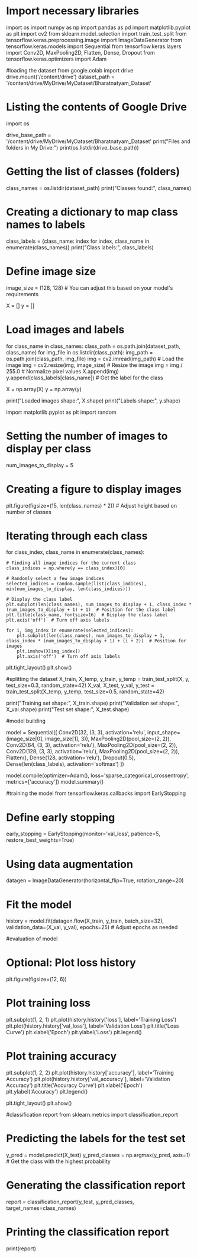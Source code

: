 # Import necessary libraries
import os
import numpy as np
import pandas as pd
import matplotlib.pyplot as plt
import cv2
from sklearn.model_selection import train_test_split
from tensorflow.keras.preprocessing.image import ImageDataGenerator
from tensorflow.keras.models import Sequential
from tensorflow.keras.layers import Conv2D, MaxPooling2D, Flatten, Dense, Dropout
from tensorflow.keras.optimizers import Adam


#loading the dataset
from google.colab import drive
drive.mount('/content/drive')
dataset_path = '/content/drive/MyDrive/MyDataset/Bharatnatyam_Dataset'


# Listing the contents of Google Drive
import os

drive_base_path = '/content/drive/MyDrive/MyDataset/Bharatnatyam_Dataset'
print("Files and folders in My Drive:")
print(os.listdir(drive_base_path))


# Getting the list of classes (folders)
class_names = os.listdir(dataset_path)
print("Classes found:", class_names)

# Creating a dictionary to map class names to labels
class_labels = {class_name: index for index, class_name in enumerate(class_names)}
print("Class labels:", class_labels)


# Define image size
image_size = (128, 128)  # You can adjust this based on your model's requirements

X = []
y = []

# Load images and labels
for class_name in class_names:
    class_path = os.path.join(dataset_path, class_name)
    for img_file in os.listdir(class_path):
        img_path = os.path.join(class_path, img_file)
        img = cv2.imread(img_path)  # Load the image
        img = cv2.resize(img, image_size)  # Resize the image
        img = img / 255.0  # Normalize pixel values
        X.append(img)
        y.append(class_labels[class_name])  # Get the label for the class

X = np.array(X)
y = np.array(y)

print("Loaded images shape:", X.shape)
print("Labels shape:", y.shape)


import matplotlib.pyplot as plt
import random

# Setting the number of images to display per class
num_images_to_display = 5

# Creating a figure to display images
plt.figure(figsize=(15, len(class_names) * 2))  # Adjust height based on number of classes

# Iterating through each class
for class_index, class_name in enumerate(class_names):

    # Finding all image indices for the current class
    class_indices = np.where(y == class_index)[0]

    # Randomly select a few image indices
    selected_indices = random.sample(list(class_indices), min(num_images_to_display, len(class_indices)))

    # Display the class label
    plt.subplot(len(class_names), num_images_to_display + 1, class_index * (num_images_to_display + 1) + 1)  # Position for the class label
    plt.title(class_name, fontsize=16)  # Display the class label
    plt.axis('off')  # Turn off axis labels

    for i, img_index in enumerate(selected_indices):
        plt.subplot(len(class_names), num_images_to_display + 1, class_index * (num_images_to_display + 1) + (i + 2))  # Position for images
        plt.imshow(X[img_index])
        plt.axis('off')  # Turn off axis labels

plt.tight_layout()
plt.show()

#splitting the dataset
X_train, X_temp, y_train, y_temp = train_test_split(X, y, test_size=0.3, random_state=42)
X_val, X_test, y_val, y_test = train_test_split(X_temp, y_temp, test_size=0.5, random_state=42)

print("Training set shape:", X_train.shape)
print("Validation set shape:", X_val.shape)
print("Test set shape:", X_test.shape)


#model building

model = Sequential([
    Conv2D(32, (3, 3), activation='relu', input_shape=(image_size[0], image_size[1], 3)),
    MaxPooling2D(pool_size=(2, 2)),
    Conv2D(64, (3, 3), activation='relu'),
    MaxPooling2D(pool_size=(2, 2)),
    Conv2D(128, (3, 3), activation='relu'),
    MaxPooling2D(pool_size=(2, 2)),
    Flatten(),
    Dense(128, activation='relu'),
    Dropout(0.5),
    Dense(len(class_labels), activation='softmax')
])

model.compile(optimizer=Adam(), loss='sparse_categorical_crossentropy', metrics=['accuracy'])
model.summary()


#training the model
from tensorflow.keras.callbacks import EarlyStopping

# Define early stopping
early_stopping = EarlyStopping(monitor='val_loss', patience=5, restore_best_weights=True)

# Using data augmentation
datagen = ImageDataGenerator(horizontal_flip=True, rotation_range=20)

# Fit the model
history = model.fit(datagen.flow(X_train, y_train, batch_size=32),
                    validation_data=(X_val, y_val),
                    epochs=25)  # Adjust epochs as needed

#evaluation of model
# Optional: Plot loss history
plt.figure(figsize=(12, 6))

# Plot training loss
plt.subplot(1, 2, 1)
plt.plot(history.history['loss'], label='Training Loss')
plt.plot(history.history['val_loss'], label='Validation Loss')
plt.title('Loss Curve')
plt.xlabel('Epoch')
plt.ylabel('Loss')
plt.legend()

# Plot training accuracy
plt.subplot(1, 2, 2)
plt.plot(history.history['accuracy'], label='Training Accuracy')
plt.plot(history.history['val_accuracy'], label='Validation Accuracy')
plt.title('Accuracy Curve')
plt.xlabel('Epoch')
plt.ylabel('Accuracy')
plt.legend()

plt.tight_layout()
plt.show()


#classification report
from sklearn.metrics import classification_report

# Predicting the labels for the test set
y_pred = model.predict(X_test)
y_pred_classes = np.argmax(y_pred, axis=1)  # Get the class with the highest probability

# Generating the classification report
report = classification_report(y_test, y_pred_classes, target_names=class_names)

# Printing the classification report
print(report)
